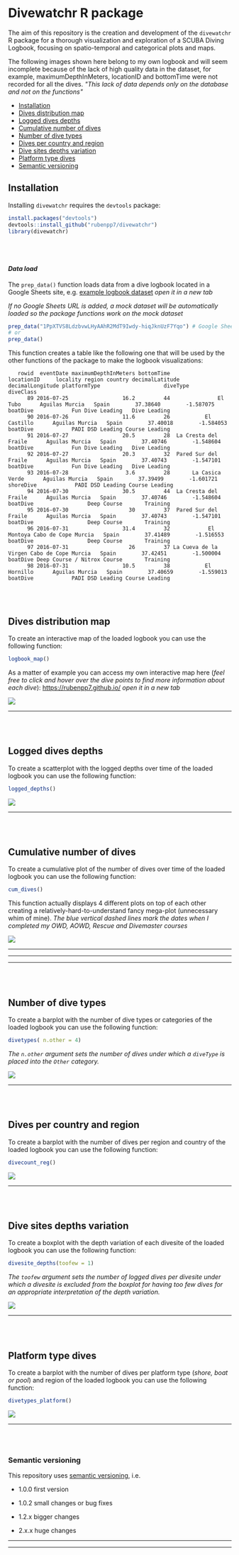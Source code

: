 # Divewatchr R package

The aim of this repository is the creation and development of the `divewatchr` R package for a thorough visualization and exploration of a SCUBA Diving Logbook, focusing on  spatio-temporal and categorical plots and maps.


The following images shown here belong to my own logbook and will seem incomplete because of the lack of high quality data in the dataset, for example, maximumDepthInMeters, locationID and bottomTime were not recorded for all the dives. <i>"This lack of data depends only on the database and not on the functions"</i>


- [Installation](#installation)
- [Dives distribution map](#dives-distribution-map)
- [Logged dives depths](#logged-dives-depths)
- [Cumulative number of dives](#cumulative-number-of-dives)
- [Number of dive types](#number-of-dive-types)
- [Dives per country and region](#dives-per-country-and-region)
- [Dive sites depths variation](#dive-sites-depths-variation)
- [Platform type dives](#platform-type-dives)
- [Semantic versioning](#semantic-versioning)


## Installation

Installing `divewatchr` requires the `devtools` package:

```r
install.packages("devtools")
devtools::install_github("rubenpp7/divewatchr")
library(divewatchr)
```  
<br/><br/>

#### <i>_Data load_</i>
The `prep_data()` function loads data from a dive logbook located in a Google Sheets site, e.g. [example logbook dataset](https://docs.google.com/spreadsheets/d/1PpXTVS8LdzbvwLHyAAhR2MdT9Iwdy-hiqJknUzF7Yqo/edit#gid=1795885743) <i> open it in a new tab </i>

<i>If no Google Sheets URL is added, a mock dataset will be automatically loaded so the package functions work on the mock dataset</i>
```r
prep_data("1PpXTVS8LdzbvwLHyAAhR2MdT9Iwdy-hiqJknUzF7Yqo") # Google Sheets URL ID
# or
prep_data()
```
This function creates a table like the following one that will be used by the other functions of the package to make the logbook visualizations:

```
   rowid  eventDate maximumDepthInMeters bottomTime            locationID     locality region country decimalLatitude decimalLongitude platformType                    diveType      diveClass
      89 2016-07-25                 16.2         44               El Tubo      Aguilas Murcia   Spain        37.38640        -1.587075     boatDive            Fun Dive Leading   Dive Leading
      90 2016-07-26                 11.6         26           El Castillo      Aguilas Murcia   Spain        37.40018        -1.584053     boatDive            PADI DSD Leading Course Leading
      91 2016-07-27                 20.5         28  La Cresta del Fraile      Aguilas Murcia   Spain        37.40746        -1.548604     boatDive            Fun Dive Leading   Dive Leading
      92 2016-07-27                 20.3         32  Pared Sur del Fraile      Aguilas Murcia   Spain        37.40743        -1.547101     boatDive            Fun Dive Leading   Dive Leading
      93 2016-07-28                  3.6         28       La Casica Verde      Aguilas Murcia   Spain        37.39499        -1.601721    shoreDive            PADI DSD Leading Course Leading
      94 2016-07-30                 30.5         44  La Cresta del Fraile      Aguilas Murcia   Spain        37.40746        -1.548604     boatDive                 Deep Course       Training
      95 2016-07-30                   30         37  Pared Sur del Fraile      Aguilas Murcia   Spain        37.40743        -1.547101     boatDive                 Deep Course       Training
      96 2016-07-31                 31.4         32            El Montoya Cabo de Cope Murcia   Spain        37.41489        -1.516553     boatDive                 Deep Course       Training
      97 2016-07-31                   26         37 La Cueva de la Virgen Cabo de Cope Murcia   Spain        37.42451        -1.500004     boatDive Deep Course / Nitrox Course       Training
      98 2016-07-31                 10.5         38           El Hornillo      Aguilas Murcia   Spain        37.40659        -1.559013     boatDive            PADI DSD Leading Course Leading

```
<br/><br/>

## Dives distribution map

To create an interactive map of the loaded logbook you can use the following function:
```r
logbook_map()

```

As a matter of example you can access my own interactive map here (<i>feel free to click and hover over the dive points to find more information about each dive</i>):
<a href="https://rubenpp7.github.io/" target="_blank">https://rubenpp7.github.io/</a> <i> open it in a new tab </i>

![](images/logbook_map2.png)

***
<br/><br/>

## Logged dives depths

To create a scatterplot with the logged depths over time of the loaded logbook you can use the following function:

```r
logged_depths()

```
![](images/logged_depths.png)  

***
<br/><br/>

## Cumulative number of dives

To create a cumulative plot of the number of dives over time of the loaded logbook you can use the following function:
```r
cum_dives()

```
This function actually displays 4 different plots on top of each other creating a relatively-hard-to-understand fancy mega-plot (unnecessary whim of mine).
<i> The blue vertical dashed lines mark the dates when I completed my OWD, AOWD, Rescue and Divemaster courses </i>


![](images/cum_dives.png)  

***
***  
***
<br/><br/>

## Number of dive types

To create a barplot with the number of dive types or categories of the loaded logbook you can use the following function:

```r
divetypes( n.other = 4) 

```
<i>The `n.other` argument sets the number of dives under which a `diveType` is placed into the `Other` category.</i>

![](images/dive_types.png)

***
<br/><br/>

## Dives per country and region

To create a barplot with the number of dives per region and country of the loaded logbook you can use the following function:
```r
divecount_reg()

```
![](images/divecount_reg.png)

***
<br/><br/>

## Dive sites depths variation

To create a boxplot with the depth variation of each divesite of the loaded logbook you can use the following function:
```r
divesite_depths(toofew = 1)

```
<i>The `toofew` argument sets the number of logged dives per divesite under which a divesite is excluded from the boxplot for having too few dives for an appropriate interpretation of the depth variation.</i>

![](images/divesite_depths.png)

***
<br/><br/>

## Platform type dives

To create a barplot with the number of dives per platform type (<i>shore, boat or pool</i>) and region of the loaded logbook you can use the following function:
```r
divetypes_platform()

```
![](images/platform_types.png)

***
<br/><br/>

###  Semantic versioning
This repository uses [semantic versioning](https://semver.org/), i.e. 

* 1.0.0 first version

* 1.0.2 small changes or bug fixes

* 1.2.x bigger changes

* 2.x.x huge changes

***  
***

<!-- ### Contact -->
<!-- * [Twitter](https://twitter.com/rubenperper) -->
<!-- * [Instagram](https://www.instagram.com/ruben.pperez/?hl=en) -->
